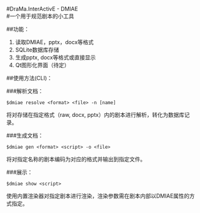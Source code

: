 #DraMa.InterActivE - DMIAE  
#一个用于规范剧本的小工具

##功能：
1. 读取DMIAE，pptx，docx等格式
2. SQLite数据库存储
3. 生成pptx, docx等格式或直接显示
4. Qt图形化界面（待定）

##使用方法(CLI)：

###解析文档：

	$dmiae resolve <format> <file> -n [name]	
将对存储在指定格式（raw, docx, pptx）内的剧本进行解析，转化为数据库记录。  

###生成文档：

	$dmiae gen <format> <script> -o <file>	
将对指定名称的剧本编码为对应的格式并输出到指定文件。  

###展示：

	$dmiae show <script>
使用内置渲染器对指定剧本进行渲染，渲染参数需在剧本内部以DMIAE属性的方式指定。  
